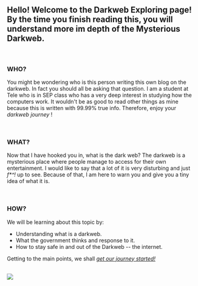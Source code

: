 ## Hello! Welcome to the Darkweb Exploring page! By the time you finish reading this, you will understand more im depth of the Mysterious Darkweb. 
<br>

### WHO?
<p> You might be wondering who is this person writing this own blog on the darkweb. In fact you should all be asking that question. I am a student
at Tele who is in SEP class who has a very deep interest in studying how the computers work. It wouldn't be as good to read other things as mine because
this is written with 99.99% true info. Therefore, enjoy your <i> darkweb journey </i> ! </p> <br>

### WHAT?
<p> Now that I have hooked you in, what is the dark web? The darkweb is a mysterious place where people manage to access for their own entertainment. 
I would like to say that a lot of it is very disturbing and just <i> f*^! </i> up to see. Because of that, I am here to warn you and give you a tiny 
idea of what it is. </p> <br> 

### HOW? 
<p> We will be learning about this topic by:
<ul> 
    <li> Understanding what is a darkweb. </li>
    <li> What the government thinks and response to it. </li>
    <li> How to stay safe in and out of the Darkweb -- the internet. </li>
</ul> </p>

<p> Getting to the main points, we shall <a href="darkweb.md"> <i> get our journey started! </i> <p> <br>

<img src="https://encrypted-tbn0.gstatic.com/images?q=tbn:ANd9GcSSrCmpAk_q39iGH3Wrb04LcMZRtW4DluW4syswCGT5r-3Yf1ZD0w&s">
